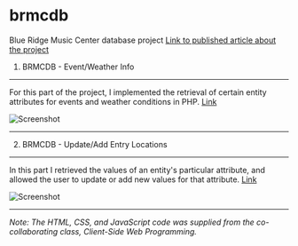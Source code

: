 # brmcdb
Blue Ridge Music Center database project
[Link to published article about the project](http://www.news.appstate.edu/2016/12/20/computer-science-students/ "Story on CS Students at App State & BRMC.") 

1. BRMCDB - Event/Weather Info
------------------------------
For this part of the project, I implemented the retrieval of certain entity attributes for events and weather conditions in   PHP. <a href="http://student.cs.appstate.edu/aliceami/cs3430/marathon/Lap6/event_info.php">Link</a>

![Screenshot](https://raw.githubusercontent.com/mialicea/brmcdb/master/event_info.png)
    
 ---
    
2. BRMCDB -  Update/Add Entry Locations
---------------------------------------
In this part I retrieved the values of an entity's particular attribute, and allowed the user to update or add new values for that attribute. [Link](http://student.cs.appstate.edu/aliceami/cs3430/marathon/Lap7/update_entry.php?entry_location_1=Bridge+Gate&entry_location_2=Hill+Gate&entry_location_3=Rock+Gate&entry_location_4=Water+Gate&entry_location_5=Fire+Gate "Update Entry Locations Page")

![Screenshot](https://raw.githubusercontent.com/mialicea/brmcdb/master/update_entry.png)

---
*Note: The HTML, CSS, and JavaScript code was supplied from the co-collaborating class, Client-Side Web Programming.*
